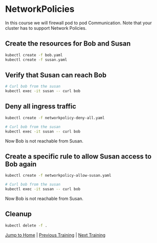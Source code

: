 # NetworkPolicies

In this course we will firewall pod to pod Communication. Note that your cluster has to support Network Policies.

## Create the resources for Bob and Susan

```bash
kubectl create -f bob.yaml
kubectl create -f susan.yaml
```

## Verify that Susan can reach Bob

```bash
# Curl bob from the susan
kubectl exec -it susan -- curl bob
```

## Deny all ingress traffic

```bash
kubectl create -f networkpolicy-deny-all.yaml

# Curl bob from the susan
kubectl exec -it susan -- curl bob
```

Now Bob is not reachable from Susan.

## Create a specific rule to allow Susan access to Bob again

```bash
kubectl create -f networkpolicy-allow-susan.yaml

# Curl bob from the susan
kubectl exec -it susan -- curl bob
```

Now Bob is not reachable from Susan.

## Cleanup

```bash
kubectl delete -f .
```

[Jump to Home](../README.md) | [Previous Training](../26_authorization/README.md) | [Next Training](../28_helm/README.md)